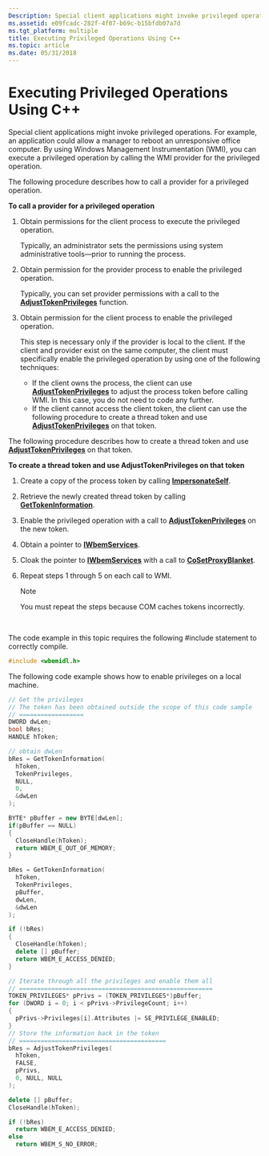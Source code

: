 ```yaml
---
Description: Special client applications might invoke privileged operations.
ms.assetid: e09fcadc-282f-4f07-b69c-b15bfdb07a7d
ms.tgt_platform: multiple
title: Executing Privileged Operations Using C++
ms.topic: article
ms.date: 05/31/2018
---
```


# Executing Privileged Operations Using C++

Special client applications might invoke privileged operations. For example, an application could allow a manager to reboot an unresponsive office computer. By using Windows Management Instrumentation (WMI), you can execute a privileged operation by calling the WMI provider for the privileged operation.

The following procedure describes how to call a provider for a privileged operation.

**To call a provider for a privileged operation**

1.  Obtain permissions for the client process to execute the privileged operation.

    Typically, an administrator sets the permissions using system administrative tools—prior to running the process.

2.  Obtain permission for the provider process to enable the privileged operation.

    Typically, you can set provider permissions with a call to the [**AdjustTokenPrivileges**](/windows/desktop/api/securitybaseapi/nf-securitybaseapi-adjusttokenprivileges) function.

3.  Obtain permission for the client process to enable the privileged operation.

    This step is necessary only if the provider is local to the client. If the client and provider exist on the same computer, the client must specifically enable the privileged operation by using one of the following techniques:

    -   If the client owns the process, the client can use [**AdjustTokenPrivileges**](/windows/desktop/api/securitybaseapi/nf-securitybaseapi-adjusttokenprivileges) to adjust the process token before calling WMI. In this case, you do not need to code any further.
    -   If the client cannot access the client token, the client can use the following procedure to create a thread token and use [**AdjustTokenPrivileges**](/windows/desktop/api/securitybaseapi/nf-securitybaseapi-adjusttokenprivileges) on that token.

The following procedure describes how to create a thread token and use [**AdjustTokenPrivileges**](/windows/desktop/api/securitybaseapi/nf-securitybaseapi-adjusttokenprivileges) on that token.

**To create a thread token and use AdjustTokenPrivileges on that token**

1.  Create a copy of the process token by calling [**ImpersonateSelf**](/windows/desktop/api/securitybaseapi/nf-securitybaseapi-impersonateself).
2.  Retrieve the newly created thread token by calling [**GetTokenInformation**](/windows/desktop/api/securitybaseapi/nf-securitybaseapi-gettokeninformation).
3.  Enable the privileged operation with a call to [**AdjustTokenPrivileges**](/windows/desktop/api/securitybaseapi/nf-securitybaseapi-adjusttokenprivileges) on the new token.
4.  Obtain a pointer to [**IWbemServices**](/windows/desktop/api/WbemCli/nn-wbemcli-iwbemservices).
5.  Cloak the pointer to [**IWbemServices**](/windows/desktop/api/WbemCli/nn-wbemcli-iwbemservices) with a call to [**CoSetProxyBlanket**](/windows/win32/api/combaseapi/nf-combaseapi-cosetproxyblanket).
6.  Repeat steps 1 through 5 on each call to WMI.

    > [!Note]  
    > You must repeat the steps because COM caches tokens incorrectly.

     

The code example in this topic requires the following \#include statement to correctly compile.


```C++
#include <wbemidl.h>
```



The following code example shows how to enable privileges on a local machine.


```C++
// Get the privileges 
// The token has been obtained outside the scope of this code sample
// ================== 
DWORD dwLen;
bool bRes;
HANDLE hToken;

// obtain dwLen
bRes = GetTokenInformation(
  hToken, 
  TokenPrivileges, 
  NULL, 
  0,
  &dwLen
); 

BYTE* pBuffer = new BYTE[dwLen];
if(pBuffer == NULL)
{
  CloseHandle(hToken);
  return WBEM_E_OUT_OF_MEMORY;
} 

bRes = GetTokenInformation(
  hToken, 
  TokenPrivileges, 
  pBuffer,     
  dwLen,        
  &dwLen
);

if (!bRes)
{
  CloseHandle(hToken);
  delete [] pBuffer;
  return WBEM_E_ACCESS_DENIED;
} 

// Iterate through all the privileges and enable them all
// ====================================================== 
TOKEN_PRIVILEGES* pPrivs = (TOKEN_PRIVILEGES*)pBuffer;
for (DWORD i = 0; i < pPrivs->PrivilegeCount; i++)
{
  pPrivs->Privileges[i].Attributes |= SE_PRIVILEGE_ENABLED;
} 
// Store the information back in the token
// ========================================= 
bRes = AdjustTokenPrivileges(
  hToken, 
  FALSE, 
  pPrivs, 
  0, NULL, NULL
);

delete [] pBuffer;
CloseHandle(hToken); 

if (!bRes)
  return WBEM_E_ACCESS_DENIED;
else
  return WBEM_S_NO_ERROR;
```



 

 